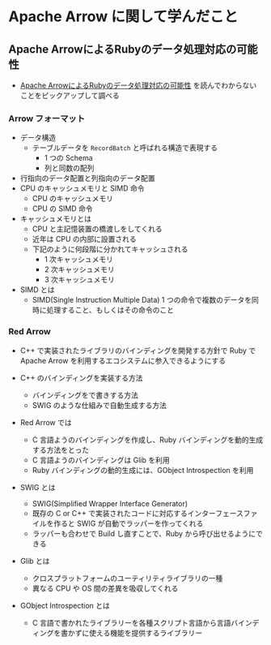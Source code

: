 # Apache Arrow に関して学んだこと

## Apache ArrowによるRubyのデータ処理対応の可能性

- [Apache ArrowによるRubyのデータ処理対応の可能性](https://www.ipsj.or.jp/dp/contents/publication/49/S1301-S01.html) を読んでわからないことをピックアップして調べる

### Arrow フォーマット

- データ構造
  - テーブルデータを `RecordBatch` と呼ばれる構造で表現する
    - 1 つの Schema
    - 列と同数の配列
- 行指向のデータ配置と列指向のデータ配置
- CPU のキャッシュメモリと SIMD 命令
  - CPU のキャッシュメモリ
  - CPU の SIMD 命令
- キャッシュメモリとは
  - CPU と主記憶装置の橋渡しをしてくれる
  - 近年は CPU の内部に設置される
  - 下記のように何段階に分かれてキャッシュされる
    - 1 次キャッシュメモリ
    - 2 次キャッシュメモリ
    - 3 次キャッシュメモリ
- SIMD とは
  - SIMD(Single Instruction Multiple Data) 1 つの命令で複数のデータを同時に処理すること、もしくはその命令のこと

### Red Arrow

- C++ で実装されたライブラリのバインディングを開発する方針で Ruby で Apache Arrow を利用するエコシステムに参入できるようにする
- C++ のバインディングを実装する方法
  - バインディングをで書きする方法
  - SWIG のような仕組みで自動生成する方法
- Red Arrow では
  - C 言語ようのバインディングを作成し、Ruby バインディングを動的生成する方法をとった
  - C 言語ようのバインディングは Glib を利用
  - Ruby バインディングの動的生成には、GObject Introspection を利用

- SWIG とは
  - SWIG(Simplified Wrapper Interface Generator)
  - 既存の C or C++ で実装されたコードに対応するインターフェースファイルを作ると SWIG が自動でラッパーを作ってくれる
  - ラッパーも合わせで Build し直すことで、Ruby から呼び出せるようにできる
- Glib とは
  - クロスプラットフォームのユーティリティライブラリの一種
  - 異なる CPU や OS 間の差異を吸収してくれる

- GObject Introspection とは
  - C 言語で書かれたライブラリーを各種スクリプト言語から言語バインディングを書かずに使える機能を提供するライブラリー
